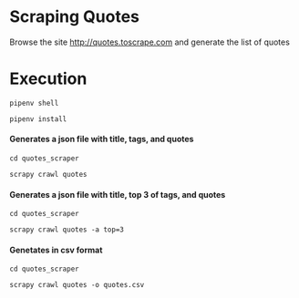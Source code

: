 # Scraping Quotes

Browse the site <http://quotes.toscrape.com> and generate the list of quotes

# Execution

```
pipenv shell

pipenv install

```

#### Generates a json file with title, tags, and quotes

```
cd quotes_scraper

scrapy crawl quotes

```

#### Generates a json file with title, top 3 of tags, and quotes

```
cd quotes_scraper

scrapy crawl quotes -a top=3  

```

#### Genetates in csv format

```
cd quotes_scraper

scrapy crawl quotes -o quotes.csv

```
